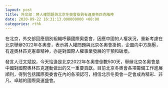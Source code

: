 ```yaml
---
layout: post
title: 外交部︰將人權問題與北京冬奧會掛鉤有違奧林匹克精神
date: 2020-09-22 16:31:13.000000000 +08:00
categories: rthk
---
```


在北京，外交部回應個別組織呼籲國際奧委會，因應中國的人權狀況，重新考慮在北京舉辦2022年冬奧會，表示將人權問題與北京冬奧會掛鉤，企圖向中方施壓，有違奧林匹克憲章精神，亦是對國際人權事業發展的干預和破壞。

發言人汪文斌說，今天恰逢是北京2022年冬奧會倒數500天，舉辦北京冬奧會是中國對國際奧林匹克運動做出的又一重要貢獻。目前北京冬奧會各項籌備工作進展順利，得到包括國際奧委會在內的各項認可，相信北京冬奧會一定會成為精彩、非凡、卓越的國際奧運盛會。
